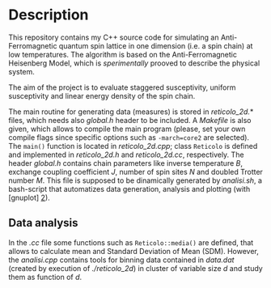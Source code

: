 Description
===========================

This repository contains my C++ source code for simulating an Anti-Ferromagnetic quantum spin lattice in one dimension (i.e. a spin chain) at low temperatures.
The algorithm is based on the Anti-Ferromagnetic Heisenberg Model, which is _sperimentally_ prooved to describe the physical system.
<!--
under the supervision of professor [M. Pepe] [1].
-->
The aim of the project is to evaluate staggered susceptivity, uniform susceptivity and linear energy density of the spin chain.


The main routine for generating data (measures) is stored in *reticolo_2d.** files, which needs also *global.h* header to be included.
A *Makefile* is also given, which allows to compile the main program (please, set your own compile flags since specific options such as `-march=core2` are selected).
The `main()` function is located in *reticolo_2d.cpp*; class `Reticolo` is defined and implemented in *reticolo_2d.h* and *reticolo_2d.cc*, respectively.
The header *global.h* contains chain parameters like inverse temperature *B*,
exchange coupling coefficient *J*, number of spin sites *N* and doubled Trotter number *M*.
This file is supposed to be dinamically generated by *analisi.sh*, a bash-script that automatizes data generation, analysis and plotting (with [gnuplot] [2]).


Data analysis
---------

In the *.cc* file some functions such as `Reticolo::media()` are defined, that allows to calculate mean and Standard Deviation of Mean (SDM).
However, the *analisi.cpp* contains tools for binning data contained in *data.dat* (created by execution of *./reticolo_2d*) in cluster of variable size _d_ and study them as function of _d_.


[1]: http://fisica.mib.infn.it/pages/it/chi-siamo/persone/who.php?user=pepe&lang=IT "Go to personal homepage"
[2]: http://www.gnuplot.info/ "Go to gnuplot homepage"
